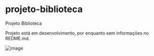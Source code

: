 # projeto-biblioteca
Projeto Biblioteca

Projeto está em desenvolvimento, por enquanto sem informações no REDME.md.

![image](https://github.com/alifi3988/projeto-biblioteca/assets/83408199/3f2fb7a2-69a4-4e3b-b83a-2b68b6a87e14)
